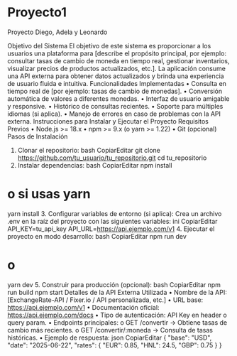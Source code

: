 # Proyecto1
Proyecto Diego, Adela y Leonardo

Objetivo del Sistema
El objetivo de este sistema es proporcionar a los usuarios una plataforma para [describe el propósito principal, por ejemplo: consultar tasas de cambio de moneda en tiempo real, gestionar inventarios, visualizar precios de productos actualizados, etc.].
La aplicación consume una API externa para obtener datos actualizados y brinda una experiencia de usuario fluida e intuitiva.
Funcionalidades Implementadas
•	Consulta en tiempo real de [por ejemplo: tasas de cambio de monedas].
•	Conversión automática de valores a diferentes monedas.
•	Interfaz de usuario amigable y responsive.
•	Histórico de consultas recientes.
•	Soporte para múltiples idiomas (si aplica).
•	Manejo de errores en caso de problemas con la API externa.
Instrucciones para Instalar y Ejecutar el Proyecto
Requisitos Previos
•	Node.js >= 18.x
•	npm >= 9.x (o yarn >= 1.22)
•	Git (opcional)
Pasos de Instalación
1.	Clonar el repositorio:
bash
CopiarEditar
git clone https://github.com/tu_usuario/tu_repositorio.git
cd tu_repositorio
2.	Instalar dependencias:
bash
CopiarEditar
npm install
# o si usas yarn
yarn install
3.	Configurar variables de entorno (si aplica):
Crea un archivo .env en la raíz del proyecto con las siguientes variables:
ini
CopiarEditar
API_KEY=tu_api_key
API_URL=https://api.ejemplo.com/v1
4.	Ejecutar el proyecto en modo desarrollo:
bash
CopiarEditar
npm run dev
# o
yarn dev
5.	Construir para producción (opcional):
bash
CopiarEditar
npm run build
npm start
Detalles de la API Externa Utilizada
•	Nombre de la API: [ExchangeRate-API / Fixer.io / API personalizada, etc.]
•	URL base: https://api.ejemplo.com/v1
•	Documentación oficial: https://api.ejemplo.com/docs
•	Tipo de autenticación: API Key en header o query param.
•	Endpoints principales:
o	GET /convertir → Obtiene tasas de cambio más recientes.
o	GET /convertir/:moneda → Consulta de tasas históricas.
•	Ejemplo de respuesta:
json
CopiarEditar
{
  "base": "USD",
  "date": "2025-06-22",
  "rates": {
    "EUR": 0.85,
    "HNL": 24.5,
    "GBP": 0.75
  }
}

